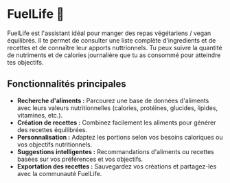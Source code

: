 # FuelLife 🌱

FuelLife est l'assistant idéal pour manger des repas végétariens / vegan équilibrés. Il te permet de consulter une liste complète d'ingredients et de recettes et de connaître leur apports nuttrionnels. Tu peux suivre la quantité de nutriments et de calories journalière que tu as consommé pour atteindre tes objectifs. 

## Fonctionnalités principales

- **Recherche d'aliments :** Parcourez une base de données d'aliments avec leurs valeurs nutritionnelles (calories, protéines, glucides, lipides, vitamines, etc.).
- **Création de recettes :** Combinez facilement les aliments pour générer des recettes équilibrées.
- **Personnalisation :** Adaptez les portions selon vos besoins caloriques ou vos objectifs nutritionnels.
- **Suggestions intelligentes :** Recommandations d'aliments ou recettes basées sur vos préférences et vos objectifs.
- **Exportation des recettes :** Sauvegardez vos créations et partagez-les avec la communauté FuelLife.
